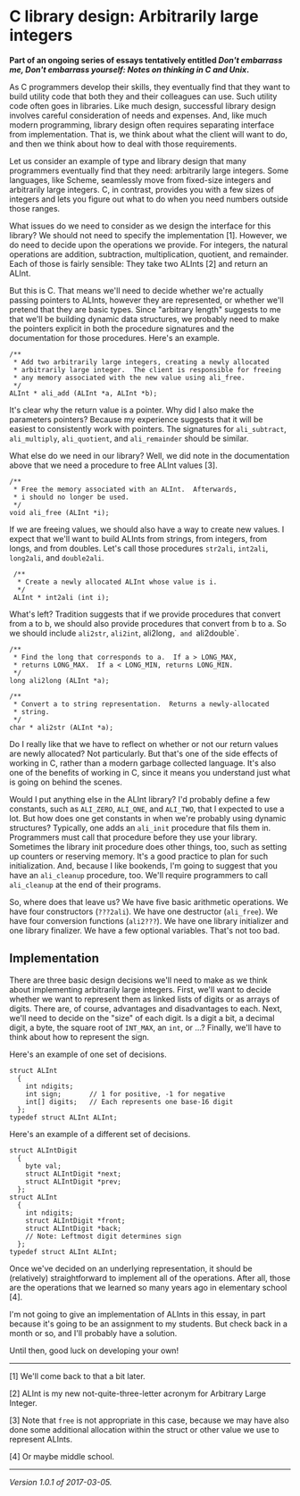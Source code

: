 C library design: Arbitrarily large integers
============================================

**Part of an ongoing series of essays tentatively entitled _Don't embarrass
me, Don't embarrass yourself: Notes on thinking in C and Unix_.**

As C programmers develop their skills, they eventually find that they want
to build utility code that both they and their colleagues can use.  Such
utility code often goes in libraries.  Like much design, successful library
design involves careful consideration of needs and expenses.  And, like
much modern programming, library design often requires separating interface
from implementation.  That is, we think about what the client will want
to do, and then we think about how to deal with those requirements.

Let us consider an example of type and library design that many
programmers eventually find that they need: arbitrarily large integers.
Some languages, like Scheme, seamlessly move from fixed-size integers
and arbitrarily large integers.  C, in contrast, provides you with a
few sizes of integers and lets you figure out what to do when you need
numbers outside those ranges.

What issues do we need to consider as we design the interface for this
library?  We should not need to specify the implementation [1].  However,
we do need to decide upon the operations we provide.  For integers, the
natural operations are addition, subtraction, multiplication, quotient,
and remainder.  Each of those is fairly sensible: They take two ALInts
[2] and return an ALInt.

But this is C.  That means we'll need to decide whether we're actually
passing pointers to ALInts, however they are represented, or whether
we'll pretend that they are basic types.  Since "arbitrary length" suggests
to me that we'll be building dynamic data structures, we probably need
to make the pointers explicit in both the procedure signatures and the
documentation for those procedures.  Here's an example.

    /**
     * Add two arbitrarily large integers, creating a newly allocated
     * arbitrarily large integer.  The client is responsible for freeing
     * any memory associated with the new value using ali_free.
     */
    ALInt * ali_add (ALInt *a, ALInt *b);

It's clear why the return value is a pointer.  Why did I also make the
parameters pointers?  Because my experience suggests that it will
be easiest to consistently work with pointers.  The signatures for
`ali_subtract`, `ali_multiply`, `ali_quotient`, and `ali_remainder`
should be similar.

What else do we need in our library?  Well, we did note in the documentation
above that we need a procedure to free ALInt values [3].

    /**
     * Free the memory associated with an ALInt.  Afterwards,
     * i should no longer be used.
     */
    void ali_free (ALInt *i);

If we are freeing values, we should also have a way to create new values.
I expect that we'll want to build ALInts from strings, from integers,
from longs, and from doubles.  Let's call those procedures `str2ali`,
`int2ali`, `long2ali`, and `double2ali`.  

     /**
      * Create a newly allocated ALInt whose value is i.
      */
     ALInt * int2ali (int i);

What's left?  Tradition suggests that if we provide procedures that convert
from a to b, we should also provide procedures that convert from b to a.
So we should include `ali2str`, `ali2int`, ali2long`, and `ali2double`.

    /**
     * Find the long that corresponds to a.  If a > LONG_MAX,
     * returns LONG_MAX.  If a < LONG_MIN, returns LONG_MIN.
     */
    long ali2long (ALInt *a);

    /**
     * Convert a to string representation.  Returns a newly-allocated
     * string.
     */
    char * ali2str (ALInt *a);

Do I really like that we have to reflect on whether or not our return
values are newly allocated?  Not particularly.  But that's one of the
side effects of working in C, rather than a modern garbage collected
language.  It's also one of the benefits of working in C, since it means
you understand just what is going on behind the scenes.

Would I put anything else in the ALInt library?  I'd probably define
a few constants, such as `ALI_ZERO`, `ALI_ONE`, and `ALI_TWO`, that I
expected to use a lot.  But how does one get constants in when we're
probably using dynamic structures?  Typically, one adds an `ali_init`
procedure that fils them in.  Programmers must call that procedure
before they use your library.  Sometimes the library init procedure does
other things, too, such as setting up counters or reserving memory.  It's
a good practice to plan for such initialization.  And, because I like bookends,
I'm going to suggest that you have an `ali_cleanup` procedure, too.  We'll
require programmers to call `ali_cleanup` at the end of their programs.

So, where does that leave us?  We have five basic arithmetic operations.
We have four constructors (`???2ali`).  We have one destructor
(`ali_free`).  We have four conversion functions (`ali2???`).  We
have one library initializer and one library finalizer.  We have a few
optional variables.  That's not too bad.

Implementation
--------------

There are three basic design decisions we'll need to make as we think about
implementing arbitrarily large integers.  First, we'll want to decide 
whether we want to represent them as linked lists of digits or as arrays
of digits.  There are, of course, advantages and disadvantages to each.
Next, we'll need to decide on the "size" of each digit.  Is a digit 
a bit, a decimal digit, a byte, the square root of `INT_MAX`, an
`int`, or ...?  Finally, we'll have to think about how to represent
the sign.

Here's an example of one set of decisions.

    struct ALInt 
      {
        int ndigits;
        int sign;       // 1 for positive, -1 for negative
        int[] digits;   // Each represents one base-16 digit
      };
    typedef struct ALInt ALInt;

Here's an example of a different set of decisions.

    struct ALIntDigit
      {
        byte val;
        struct ALIntDigit *next;
        struct ALIntDigit *prev;
      };
    struct ALInt
      {
        int ndigits;
        struct ALIntDigit *front;
        struct ALIntDigit *back;
        // Note: Leftmost digit determines sign
      };
    typedef struct ALInt ALInt;

Once we've decided on an underlying representation, it should be
(relatively) straightforward to implement all of the operations.
After all, those are the operations that we learned so many years ago
in elementary school [4].

I'm not going to give an implementation of ALInts in this essay, in part
because it's going to be an assignment to my students.  But check back
in a month or so, and I'll probably have a solution.

Until then, good luck on developing your own!

---

[1] We'll come back to that a bit later.

[2] ALInt is my new not-quite-three-letter acronym for Arbitrary Large 
Integer.

[3] Note that `free` is not appropriate in this case, because we may
have also done some additional allocation within the struct or other
value we use to represent ALInts.

[4] Or maybe middle school.

---

*Version 1.0.1 of 2017-03-05.*
